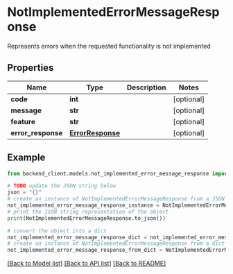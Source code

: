 # NotImplementedErrorMessageResponse

Represents errors when the requested functionality is not implemented

## Properties

Name | Type | Description | Notes
------------ | ------------- | ------------- | -------------
**code** | **int** |  | [optional] 
**message** | **str** |  | [optional] 
**feature** | **str** |  | [optional] 
**error_response** | [**ErrorResponse**](ErrorResponse.md) |  | [optional] 

## Example

```python
from backend_client.models.not_implemented_error_message_response import NotImplementedErrorMessageResponse

# TODO update the JSON string below
json = "{}"
# create an instance of NotImplementedErrorMessageResponse from a JSON string
not_implemented_error_message_response_instance = NotImplementedErrorMessageResponse.from_json(json)
# print the JSON string representation of the object
print(NotImplementedErrorMessageResponse.to_json())

# convert the object into a dict
not_implemented_error_message_response_dict = not_implemented_error_message_response_instance.to_dict()
# create an instance of NotImplementedErrorMessageResponse from a dict
not_implemented_error_message_response_from_dict = NotImplementedErrorMessageResponse.from_dict(not_implemented_error_message_response_dict)
```
[[Back to Model list]](../README.md#documentation-for-models) [[Back to API list]](../README.md#documentation-for-api-endpoints) [[Back to README]](../README.md)


